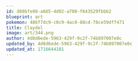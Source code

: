 ```yaml
---
id: d80bfe98-a665-4d02-a700-f643529fbbb2
blueprint: art
pokemon: 486f7dc9-c0c9-4ac8-88cd-78ce59dff471
title: Claydol
image: art/344.png
author: 4d8d6ede-5963-429f-9c2f-74b897007e0c
updated_by: 4d8d6ede-5963-429f-9c2f-74b897007e0c
updated_at: 1716644181
---
```

